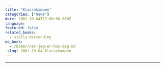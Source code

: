 ```yaml
---
title: "Klassekampen"
categories: ["News"]
date: 2001-10-04T12:00:00.000Z
language:
featured: false
related_books:
  - stella-descending
no_book:
  - /boker/nar-jeg-er-hos-deg.md
_slug: 2001-10-04-klassekampen
---
```


---

